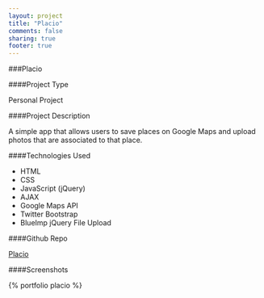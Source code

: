 ```yaml
---
layout: project
title: "Placio"
comments: false
sharing: true
footer: true
---
```


###Placio

####Project Type

Personal Project


####Project Description

A simple app that allows users to save places on Google Maps and upload photos that are associated to that place.


####Technologies Used

- HTML
- CSS
- JavaScript (jQuery)
- AJAX
- Google Maps API
- Twitter Bootstrap
- BlueImp jQuery File Upload


####Github Repo

[Placio](https://github.com/anchetaWern/placio)


####Screenshots

{% portfolio placio %}